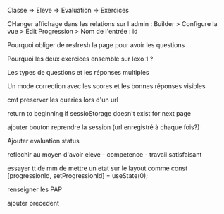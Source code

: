 Classe => Eleve => Evaluation => Exercices

CHanger affichage dans les relations sur l'admin : Builder > Configure la vue > Edit Progression > Nom de l'entrée : id

Pourquoi obliger de resfresh la page pour avoir les questions

Pourquoi les deux exercices ensemble sur lexo 1 ?

Les types de questions et les réponses multiples

Un mode correction avec les scores et les bonnes réponses visibles

cmt preserver les queries lors d'un url

return to beginning if sessioStorage doesn't exist for next page

ajouter bouton reprendre la session (url enregistré à chaque fois?)

Ajouter evaluation status 

reflechir au moyen d'avoir eleve - competence - travail satisfaisant

essayer tt de mm de mettre un etat sur le layout comme   const [progressionId, setProgressionId] = useState(0);

renseigner les PAP

ajouter precedent